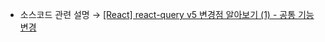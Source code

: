 * 소스코드 관련 설명 → <a href='https://jforj.tistory.com/375'>[React] react-query v5 변경점 알아보기 (1) - 공통 기능 변경</a>